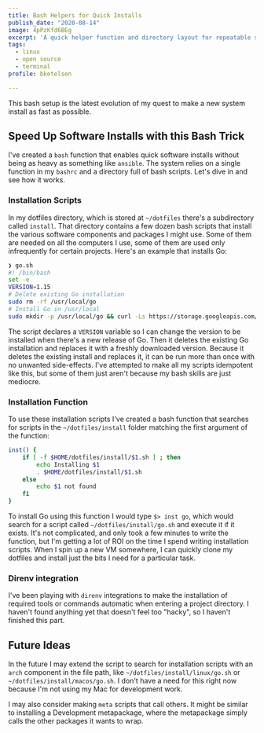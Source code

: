 ```yaml
---
title: Bash Helpers for Quick Installs
publish_date: "2020-08-14"
image: 4pPzKfd6BEg
excerpt: 'A quick helper function and directory layout for repeatable software installs.'
tags:
  - linux
  - open source
  - terminal
profile: bketelsen

---
```


This bash setup is the latest evolution of my quest to make a new system install as fast as possible.

## Speed Up Software Installs with this Bash Trick

I've created a `bash` function that enables quick software installs without being as heavy as something like `ansible`. The system relies on a single function in my `bashrc` and a directory full of bash scripts. Let's dive in and see how it works.

### Installation Scripts

In my dotfiles directory, which is stored at `~/dotfiles` there's a subdirectory called `install`. That directory contains a few dozen bash scripts that install the various software components and packages I might use. Some of them are needed on all the computers I use, some of them are used only infrequently for certain projects. Here's an example that installs Go:

```bash
❯ go.sh
#! /bin/bash
set -e
VERSION=1.15
# Delete existing Go installation
sudo rm -rf /usr/local/go
# Install Go in /usr/local
sudo mkdir -p /usr/local/go && curl -Ls https://storage.googleapis.com/golang/go$VERSION.linux-amd64.tar.gz | sudo tar xvzf - -C /usr/local/go --strip-components=1
```

The script declares a `VERSION` variable so I can change the version to be installed when there's a new release of Go. Then it deletes the existing Go installation and replaces it with a freshly downloaded version. Because it deletes the existing install and replaces it, it can be run more than once with no unwanted side-effects. I've attempted to make all my scripts idempotent like this, but some of them just aren't because my bash skills are just mediocre.

### Installation Function

To use these installation scripts I've created a bash function that searches for scripts in the `~/dotfiles/install` folder matching the first argument of the function:

```bash
inst() {
	if [ -f $HOME/dotfiles/install/$1.sh ] ; then
		echo Installing $1
		. $HOME/dotfiles/install/$1.sh
	else
		echo $1 not found
	fi
}
```

To install Go using this function I would type `$> inst go`, which would search for a script called `~/dotfiles/install/go.sh` and execute it if it exists. It's not complicated, and only took a few minutes to write the function, but I'm getting a lot of ROI on the time I spend writing installation scripts. When I spin up a new VM somewhere, I can quickly clone my dotfiles and install just the bits I need for a particular task.

### Direnv integration

I've been playing with `direnv` integrations to make the installation of required tools or commands automatic when entering a project directory. I haven't found anything yet that doesn't feel too "hacky", so I haven't finished this part.

## Future Ideas

In the future I may extend the script to search for installation scripts with an `arch` component in the file path, like `~/dotfiles/install/linux/go.sh` or `~/dotfiles/install/macos/go.sh`. I don't have a need for this right now because I'm not using my Mac for development work.

I may also consider making `meta` scripts that call others. It might be similar to installing a Development metapackage, where the metapackage simply calls the other packages it wants to wrap.
